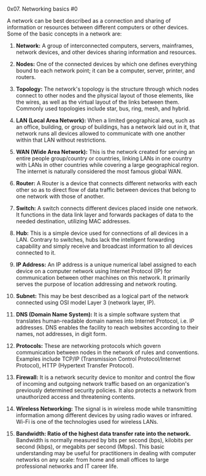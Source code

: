 0x07. Networking basics #0

A network can be best described as a connection and sharing of information or resources between different computers or other devices. Some of the basic concepts in a network are:

1. **Network:** A group of interconnected computers, servers, mainframes, network devices, and other devices sharing information and resources.

2. **Nodes:** One of the connected devices by which one defines everything bound to each network point; it can be a computer, server, printer, and routers.

3. **Topology:** The network's topology is the structure through which nodes connect to other nodes and the physical layout of those elements, like the wires, as well as the virtual layout of the links between them. Commonly used topologies include star, bus, ring, mesh, and hybrid.

4. **LAN (Local Area Network):** When a limited geographical area, such as an office, building, or group of buildings, has a network laid out in it, that network runs all devices allowed to communicate with one another within that LAN without restrictions.

5. **WAN (Wide Area Network):** This is the network created for serving an entire people group/country or countries, linking LANs in one country with LANs in other countries while covering a large geographical region. The internet is naturally considered the most famous global WAN.

6. **Router:** A Router is a device that connects different networks with each other so as to direct flow of data traffic between devices that belong to one network with those of another.

7. **Switch:** A switch connects different devices placed inside one network. It functions in the data link layer and forwards packages of data to the needed destination, utilizing MAC addresses.

8. **Hub:** This is a simple device used for connections of all devices in a LAN. Contrary to switches, hubs lack the intelligent forwarding capability and simply receive and broadcast information to all devices connected to it.

9. **IP Address:** An IP address is a unique numerical label assigned to each device on a computer network using Internet Protocol (IP) for communication between other machines on this network. It primarily serves the purpose of location addressing and network routing.

10. **Subnet:** This may be best described as a logical part of the network connected using OSI model Layer 3 (network layer, IP).

11. **DNS (Domain Name System):** It is a simple software system that translates human-readable domain names into Internet Protocol, i.e. IP addresses. DNS enables the facility to reach websites according to their names, not addresses, in digit form.

12. **Protocols:** These are networking protocols which govern communication between nodes in the network of rules and conventions. Examples include TCP/IP (Transmission Control Protocol/Internet Protocol), HTTP (Hypertext Transfer Protocol).

13. **Firewall:** It is a network security device to monitor and control the flow of incoming and outgoing network traffic based on an organization's previously determined security policies. It also protects a network from unauthorized access and threatening contents.

14. **Wireless Networking:** The signal is in wireless mode while transmitting information among different devices by using radio waves or infrared. Wi-Fi is one of the technologies used for wireless LANs.

15. **Bandwidth: Ratio of the highest data transfer rate into the network.** Bandwidth is normally measured by bits per second (bps), kilobits per second (kbps), or megabits per second (Mbps). This basic understanding may be useful for practitioners in dealing with computer networks on any scale: from home and small offices to large professional networks and IT career life.
